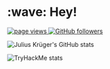 <h1 align="left" id="JuliusKryger">:wave: Hey!</h1>

<p align="left">
  <a href="https://github.com/JuliusKryger/JuliusKryger">
    <img src="https://komarev.com/ghpvc/?username=JuliusKryger" alt="page views" />
  </a>
  <a href="https://github.com/JuliusKryger?tab=followers">
    <img alt="GitHub followers" src="https://img.shields.io/github/followers/JuliusKryger?color=green&logo=github">
  </a>
</p>

  ![Julius Krüger's GitHub stats](https://github-readme-stats.vercel.app/api?username=JuliusKryger&show_icons=true&count_private=true&theme=github_dark)
  
  ![TryHackMe stats](<img src="https://tryhackme-badges.s3.amazonaws.com/Kruger.png" alt="TryHackMe">)

<!--[![Top Langs](https://github-readme-stats.vercel.app/api/top-langs/?username=JuliusKryger&langs_count=2)](https://github.com/JuliusKryger/github-readme-stats)-->
